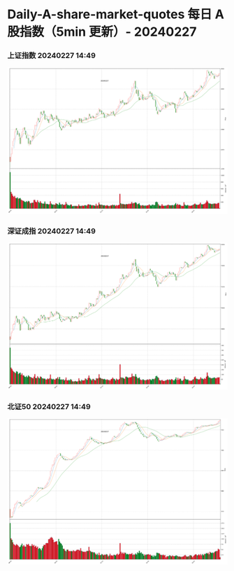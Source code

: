 
# Daily-A-share-market-quotes 每日 A 股指数（5min 更新）- 20240227

### 上证指数 20240227 14:49
![](./fig/2024/2/20240227-sh000001.png)

### 深证成指 20240227 14:49
![](./fig/2024/2/20240227-sz399001.png)

### 北证50 20240227 14:49
![](./fig/2024/2/20240227-bj899050.png)
